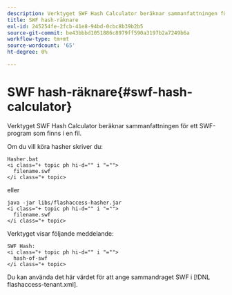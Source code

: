 ```yaml
---
description: Verktyget SWF Hash Calculator beräknar sammanfattningen för ett SWF-program som finns i en fil.
title: SWF hash-räknare
exl-id: 245254fe-2fcb-41e8-94bd-0cbc8b39b2b5
source-git-commit: be43bbbd1051886c8979ff590a3197b2a7249b6a
workflow-type: tm+mt
source-wordcount: '65'
ht-degree: 0%

---
```


# SWF hash-räknare{#swf-hash-calculator}

Verktyget SWF Hash Calculator beräknar sammanfattningen för ett SWF-program som finns i en fil.

Om du vill köra hasher skriver du:

```
Hasher.bat 
<i class="+ topic ph hi-d="" i "="">
  filename.swf
</i class="+ topic>
```

eller

```
java -jar libs/flashaccess-hasher.jar 
<i class="+ topic ph hi-d="" i "="">
  filename.swf
</i class="+ topic>
```

Verktyget visar följande meddelande:

```
SWF Hash: 
<i class="+ topic ph hi-d="" i "="">
  hash-of-swf
</i class="+ topic>
```

Du kan använda det här värdet för att ange sammandraget SWF i [!DNL flashaccess-tenant.xml].
